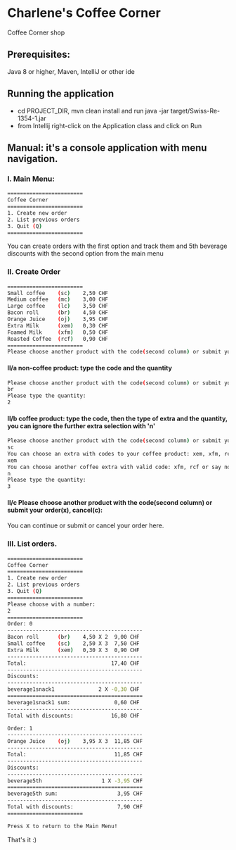 # Charlene's Coffee Corner
Coffee Corner shop

## Prerequisites:
Java 8 or higher, Maven, IntelliJ or other ide

## Running the application
- cd PROJECT_DIR, mvn clean install and run java -jar target/Swiss-Re-1354-1.jar
- from Intellij right-click on the Application class and click on Run

## Manual: it's a console application with menu navigation.

### I. Main Menu:
``` bash
========================
Coffee Corner
========================
1. Create new order
2. List previous orders
3. Quit (Q)
========================
```
You can create orders with the first option and track them and 5th beverage discounts with the second option from the main menu

### II. Create Order
``` bash
========================
Small coffee    (sc)    2,50 CHF
Medium coffee   (mc)    3,00 CHF
Large coffee    (lc)    3,50 CHF
Bacon roll      (br)    4,50 CHF
Orange Juice    (oj)    3,95 CHF
Extra Milk      (xem)   0,30 CHF
Foamed Milk     (xfm)   0,50 CHF
Roasted Coffee  (rcf)   0,90 CHF
========================
Please choose another product with the code(second column) or submit your order(x), cancel(c): 
```

#### II/a non-coffee product: type the code and the quantity
``` bash
Please choose another product with the code(second column) or submit your order(x), cancel(c):
br
Please type the quantity:
2
```

#### II/b coffee product: type the code, then the type of extra and the quantity, you can ignore the further extra selection with 'n' 
``` bash
Please choose another product with the code(second column) or submit your order(x), cancel(c):
sc
You can choose an extra with codes to your coffee product: xem, xfm, rcf or say no(n)
xem
You can choose another coffee extra with valid code: xfm, rcf or say no(n)!
n
Please type the quantity: 
3
```

#### II/c Please choose another product with the code(second column) or submit your order(x), cancel(c): 
You can continue or submit or cancel your order here.

### III. List orders.
``` bash
========================
Coffee Corner
========================
1. Create new order
2. List previous orders
3. Quit (Q)
========================
Please choose with a number: 
2
========================
Order: 0
-------------------------------------------
Bacon roll      (br)    4,50 X 2  9,00 CHF
Small coffee    (sc)    2,50 X 3  7,50 CHF
Extra Milk      (xem)   0,30 X 3  0,90 CHF
-------------------------------------------
Total:                           17,40 CHF 
-------------------------------------------
Discounts:
-------------------------------------------
beverage1snack1              2 X -0,30 CHF
===========================================
beverage1snack1 sum:              0,60 CHF 
-------------------------------------------
Total with discounts:            16,80 CHF 

Order: 1
-------------------------------------------
Orange Juice    (oj)    3,95 X 3  11,85 CHF
-------------------------------------------
Total:                            11,85 CHF 
-------------------------------------------
Discounts:
-------------------------------------------
beverage5th                   1 X -3,95 CHF
===========================================
beverage5th sum:                   3,95 CHF 
-------------------------------------------
Total with discounts:              7,90 CHF 
========================

Press X to return to the Main Menu!
```

That's it :)

